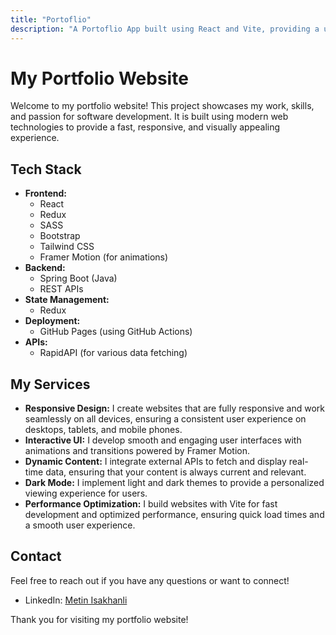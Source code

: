 ```yaml
---
title: "Portoflio"
description: "A Portoflio App built using React and Vite, providing a user-friendly interface."
---
```


# My Portfolio Website

Welcome to my portfolio website! This project showcases my work, skills, and passion for software development. It is built using modern web technologies to provide a fast, responsive, and visually appealing experience.

## Tech Stack

- **Frontend:**
  - React
  - Redux
  - SASS
  - Bootstrap
  - Tailwind CSS
  - Framer Motion (for animations)
- **Backend:**
  - Spring Boot (Java)
  - REST APIs
- **State Management:**
  - Redux
- **Deployment:**
  - GitHub Pages (using GitHub Actions)
- **APIs:**
  - RapidAPI (for various data fetching)

## My Services

- **Responsive Design:** I create websites that are fully responsive and work seamlessly on all devices, ensuring a consistent user experience on desktops, tablets, and mobile phones.
- **Interactive UI:** I develop smooth and engaging user interfaces with animations and transitions powered by Framer Motion.
- **Dynamic Content:** I integrate external APIs to fetch and display real-time data, ensuring that your content is always current and relevant.
- **Dark Mode:** I implement light and dark themes to provide a personalized viewing experience for users.
- **Performance Optimization:** I build websites with Vite for fast development and optimized performance, ensuring quick load times and a smooth user experience.

## Contact

Feel free to reach out if you have any questions or want to connect!

- LinkedIn: [Metin Isakhanli](https://www.linkedin.com/in/yourprofile)

Thank you for visiting my portfolio website!
